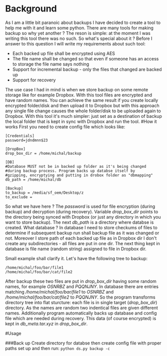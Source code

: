 # Background
As I am a little bit paranoic about backups I have decided to create a tool to help me with it and learn some python.
There are many tools for making backup so why yet another ? The reson is simple: at the moment I was writing
this tool there was no such. So what's special about it ? Before I answer to this question I will write my requirements about such tool: 
- Each backed up file shall be encrypted using AES
- The file name shall be changed so that even if someone has an access to storage the file name says nothing
- Support for incremental backup - only the files that changed are backed up
- Support for recovery 

The use case I had in mind is when we store backup on some remote storage like for example Dropbox. With this tool files are encrypted and have random names. You can achieve the same result if you create locally encrypted folder/disk and then upload it to Dropbox but with this approach any single file change causes the whole folder/disk to be uploaded again to Dropbox.
With this tool it's much simpler: just set as a destination of backup the local folder that is kept in sync with Dropbox and run the tool.
#How it works
First you need to create config file which looks like:

```
[Credentials]
password=jdndmnn$23

[DropBox]
drop_box_dir = /home/michal/backup

[DB]
#Database MUST not be in backed up folder as it's being changed
#during backup process. Program backs up databse itself by
#gzipping, encryptying and putting in drobox folder as "dbmapping"
db_path = /home/michal/db

[Backup]
to_backup = /media/sf_oem/Desktop/z
to_exclude =
```
So what we have here ? The _password_ is used for file encryption (during backup) and decryption (during recovery). Variable _drop_box_dir_ points to the directory being synced with Dropbox (or just any directory in which you want to store backup). The next _db_path_ is a directory where databse is created. What database ? In database I need to store checkums of files to determine if subsequent backup run shall backup file as it was changed or not. Moreover I store path of each backed up file as in Dropbox dir I don't create any subdirectories - all files are put in one dir. The next thing kept in database is file name (random string) assigned to file in Dropbox dir. 


Small example shall clarify it. Let's have the following tree to backup:

```
/home/michal/foo/bar/file1
/home/michal/foo/bar/cat/file2
```

After backup these two files are put in _drop_box_dir_ having some random names, for example _OSNRBZ_ and _PQQNJNY_. In database there are entries matching _/home/michal/foo/bar/file1_ to _OSNRBZ_ and _/home/michal/foo/bar/cat/file2_ to _PQQNJNY_. So the program transforms directory tree into flat sturcture: each file is in single target (_drop_box_dir_) directory. As the names are random two indentical files are given different names. Additionally program automatically backs up database and config file which are needed during recovery. This data (of course encrypted) is kept in _db_meta.tar.xyz_ in _drop_box_dir_. 


#Usage 

###Back up
Create directory for databse then create config file with proper paths set up and then run: `python ds.py backup -c` 

